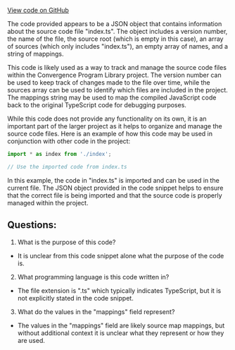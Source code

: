 [View code on GitHub](https://github.com/convergence-rfq/convergence-program-library/risk-engine/js/generated/types/index.js.map)

The code provided appears to be a JSON object that contains information about the source code file "index.ts". The object includes a version number, the name of the file, the source root (which is empty in this case), an array of sources (which only includes "index.ts"), an empty array of names, and a string of mappings.

This code is likely used as a way to track and manage the source code files within the Convergence Program Library project. The version number can be used to keep track of changes made to the file over time, while the sources array can be used to identify which files are included in the project. The mappings string may be used to map the compiled JavaScript code back to the original TypeScript code for debugging purposes.

While this code does not provide any functionality on its own, it is an important part of the larger project as it helps to organize and manage the source code files. Here is an example of how this code may be used in conjunction with other code in the project:

```typescript
import * as index from './index';

// Use the imported code from index.ts
```

In this example, the code in "index.ts" is imported and can be used in the current file. The JSON object provided in the code snippet helps to ensure that the correct file is being imported and that the source code is properly managed within the project.
## Questions: 
 1. What is the purpose of this code?
- It is unclear from this code snippet alone what the purpose of the code is. 

2. What programming language is this code written in?
- The file extension is ".ts" which typically indicates TypeScript, but it is not explicitly stated in the code snippet. 

3. What do the values in the "mappings" field represent?
- The values in the "mappings" field are likely source map mappings, but without additional context it is unclear what they represent or how they are used.